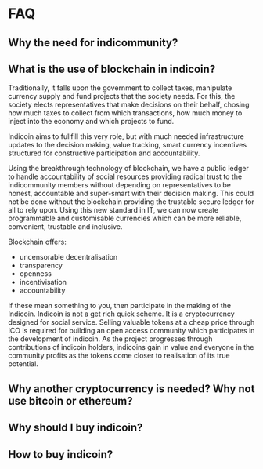 # FAQ

## **Why the need for indicommunity?**

## **What is the use of blockchain in indicoin?**

Traditionally, it falls upon the government to collect taxes, manipulate currency supply and fund projects that the society needs.
For this, the society elects representatives that make decisions on their behalf, chosing how much taxes to collect from which transactions,
how much money to inject into the economy and which projects to fund.

Indicoin aims to fullfill this very role, but with much needed infrastructure updates to the decision making, value tracking,
smart currency incentives structured for constructive participation and accountability.

Using the breakthrough technology of blockchain, we have a public ledger to handle accountability of social resources providing radical
trust to the indicommunity members without depending on representatives to be honest, accountable and super-smart with their decision making.
This could not be done without the blockchain providing the trustable secure ledger for all to rely upon. Using this new standard in IT,
we can now create programmable and customisable currencies which can be more reliable, convenient, trustable and inclusive.

Blockchain offers:
- uncensorable decentralisation
- transparency
- openness
- incentivisation
- accountability

If these mean something to you, then participate in the making of the Indicoin. Indicoin is not a get rich quick scheme. It is a 
cryptocurrency designed for social service. Selling valuable tokens at a cheap price through ICO is required for building an open access community
which participates in the development of indicoin. As the project progresses through contributions of indicoin holders,
indicoins gain in value and everyone in the community profits as the tokens come closer to realisation of its true potential.

## **Why another cryptocurrency is needed? Why not use bitcoin or ethereum?**

## **Why should I buy indicoin?**

## **How to buy indicoin?**

